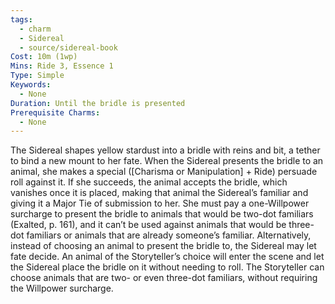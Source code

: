 ```yaml
---
tags:
  - charm
  - Sidereal
  - source/sidereal-book
Cost: 10m (1wp)
Mins: Ride 3, Essence 1
Type: Simple
Keywords:
  - None
Duration: Until the bridle is presented
Prerequisite Charms:
  - None
---
```

The Sidereal shapes yellow stardust into a bridle with reins and bit, a tether to bind a new mount to her fate. When the Sidereal presents the bridle to an animal, she makes a special ([Charisma or Manipulation] + Ride) persuade roll against it. If she succeeds, the animal accepts the bridle, which vanishes once it is placed, making that animal the Sidereal’s familiar and giving it a Major Tie of submission to her. She must pay a one-Willpower surcharge to present the bridle to animals that would be two-dot familiars (Exalted, p. 161), and it can’t be used against animals that would be three-dot familiars or animals that are already someone’s familiar. Alternatively, instead of choosing an animal to present the bridle to, the Sidereal may let fate decide. An animal of the Storyteller’s choice will enter the scene and let the Sidereal place the bridle on it without needing to roll. The Storyteller can choose animals that are two- or even three-dot familiars, without requiring the Willpower surcharge.